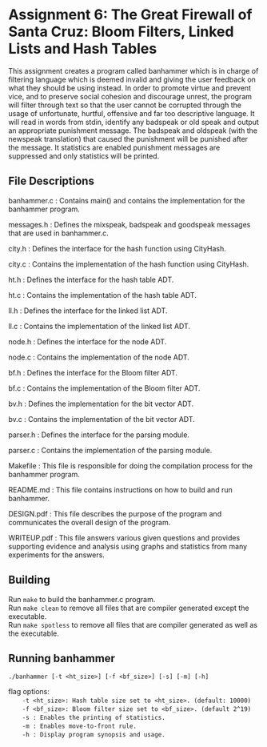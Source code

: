 # Assignment 6: The Great Firewall of Santa Cruz: Bloom Filters, Linked Lists and Hash Tables

This assignment creates a program called banhammer which is in charge of filtering language which is deemed invalid and giving the user feedback on what they should be using instead. In order to promote virtue and prevent vice, and to preserve social cohesion and discourage unrest, the program will filter through text so that the user cannot be corrupted through the usage of unfortunate, hurtful, offensive and far too descriptive language.  It will read in words from stdin, identify any badspeak or old speak and output an appropriate punishment message. The badspeak and oldspeak (with the newspeak translation) that caused the punishment will be punished after the message. It statistics are enabled punishment messages are suppressed and only statistics will be printed. 

## File Descriptions

banhammer.c : Contains main() and contains the implementation for the banhammer program. 

messages.h : Defines the mixspeak, badspeak and goodspeak messages that are used in banhammer.c.

city.h : Defines the interface for the hash function using CityHash.

city.c : Contains the implementation of the hash function using CityHash.

ht.h : Defines the interface for the hash table ADT.

ht.c : Contains the implementation of the hash table ADT.

ll.h : Defines the interface for the linked list ADT.

ll.c : Contains the implementation of the linked list ADT.

node.h : Defines the interface for the node ADT.

node.c : Contains the implementation of the node ADT.

bf.h : Defines the interface for the Bloom filter ADT.

bf.c : Contains the implementation of the Bloom filter ADT.

bv.h : Defines the implementation for the bit vector ADT.

bv.c : Contains the implementation of the bit vector ADT.

parser.h : Defines the interface for the parsing module.

parser.c : Contains the implementation of the parsing module. 

Makefile : This file is responsible for doing the compilation process for the banhammer program.

README.md : This file contains instructions on how to build and run banhammer.

DESIGN.pdf : This file describes the purpose of the program and communicates the overall design of the program.

WRITEUP.pdf : This file answers various given questions and provides supporting evidence and analysis using graphs and statistics from many experiments for the answers. 

## Building

Run ```make``` to build the banhammer.c program.  
Run ```make clean``` to remove all files that are compiler generated except the executable.  
Run ```make spotless``` to remove all files that are compiler generated as well as the executable.  

## Running banhammer 
```./banhammer [-t <ht_size>] [-f <bf_size>] [-s] [-m] [-h]```   

flag options:  
&nbsp;&nbsp;&nbsp;&nbsp;&nbsp;&nbsp; ```-t <ht_size>: Hash table size set to <ht_size>. (default: 10000)```  
&nbsp;&nbsp;&nbsp;&nbsp;&nbsp;&nbsp; ```-f <bf_size>: Bloom filter size set to <bf_size>. (default 2^19)```  
&nbsp;&nbsp;&nbsp;&nbsp;&nbsp;&nbsp; ```-s : Enables the printing of statistics.```  
&nbsp;&nbsp;&nbsp;&nbsp;&nbsp;&nbsp; ```-m : Enables move-to-front rule.```  
&nbsp;&nbsp;&nbsp;&nbsp;&nbsp;&nbsp; ```-h : Display program synopsis and usage.```
